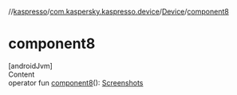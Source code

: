 //[kaspresso](../../index.md)/[com.kaspersky.kaspresso.device](../index.md)/[Device](index.md)/[component8](component8.md)



# component8  
[androidJvm]  
Content  
operator fun [component8](component8.md)(): [Screenshots](../../com.kaspersky.kaspresso.device.screenshots/-screenshots/index.md)  



